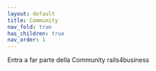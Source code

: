 ```yaml
---
layout: default
title: Community
nav_fold: true
has_children: true
nav_order: 1
---
```


Entra a far parte della Community rails4business